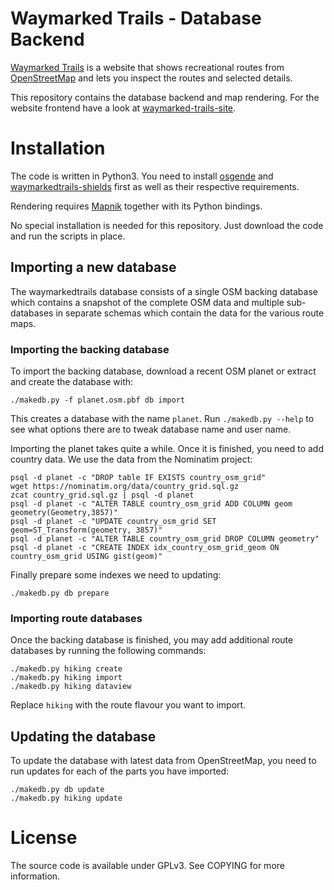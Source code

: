 Waymarked Trails - Database Backend
===================================

[Waymarked Trails](https://waymarkedtrails.org) is a website that shows
recreational routes from [OpenStreetMap](https://openstreetmap.org) and
lets you inspect the routes and selected details.

This repository contains the database backend and map rendering. For the
website frontend have a look at
[waymarked-trails-site](https://github.com/waymarkedtrails/waymarked-trails-site).

Installation
============

The code is written in Python3. You need to install
[osgende](https://github.com/waymarkedtrails/osgende) and
[waymarkedtrails-shields](https://github.com/waymarkedtrails/waymarkedtrails-shields)
first as well as their respective requirements.

Rendering requires [Mapnik](https://mapnik.org/) together with its Python
bindings.

No special installation is needed for this repository. Just download the code
and run the scripts in place.

Importing a new database
------------------------

The waymarkedtrails database consists of a single OSM backing database which
contains a snapshot of the complete OSM data and multiple sub-databases in
separate schemas which contain the data for the various route maps.

### Importing the backing database

To import the backing database, download a recent OSM planet or extract and
create the database with:

    ./makedb.py -f planet.osm.pbf db import

This creates a database with the name `planet`. Run `./makedb.py --help` to see
what options there are to tweak database name and user name.

Importing the planet takes quite a while. Once it is finished, you need to add
country data. We use the data from the Nominatim project:

```
psql -d planet -c "DROP table IF EXISTS country_osm_grid"
wget https://nominatim.org/data/country_grid.sql.gz
zcat country_grid.sql.gz | psql -d planet
psql -d planet -c "ALTER TABLE country_osm_grid ADD COLUMN geom geometry(Geometry,3857)"
psql -d planet -c "UPDATE country_osm_grid SET geom=ST_Transform(geometry, 3857)"
psql -d planet -c "ALTER TABLE country_osm_grid DROP COLUMN geometry"
psql -d planet -c "CREATE INDEX idx_country_osm_grid_geom ON country_osm_grid USING gist(geom)"
```

Finally prepare some indexes we need to updating:

    ./makedb.py db prepare


### Importing route databases

Once the backing database is finished, you may add additional route databases
by running the following commands:

```
./makedb.py hiking create
./makedb.py hiking import
./makedb.py hiking dataview
```

Replace `hiking` with the route flavour you want to import.

Updating the database
---------------------

To update the database with latest data from OpenStreetMap, you need to run
updates for each of the parts you have imported:

```
./makedb.py db update
./makedb.py hiking update
```

License
=======

The source code is available under GPLv3. See COPYING for more information.
